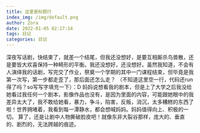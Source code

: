 ```yaml
---
title: 这里是标题行
index_img: /img/default.png
author: Zora
date: 2022-01-05 02:17:14
tags: 日记
categories: 日记
---
```


深夜写话剧，快结束了，就差一个结尾，但我还没想好，是要互相厮杀鸟兽散，还是要皆大欢喜保持一种畸形的平衡。我还没想好，还没想好。虽然我知道，不会有人演绎我的话剧，写完交了作业，祭奠一个学期的其中一门课程结束，但毕竟是我第一次写，第一步都走歪了，那后面还怎么走？
（不知道这里空一行，代码还run得了吗？so写写字填充一下）：D
妈妈说想看我的剧本，但是上了大学之后我没给她看过我任何一个剧本，影像作品也没有，是因为里面的内容，可能跟她眼中的我差异太大了，我不敢给她看，暴力，争斗，陷害，反叛，消沉，太多糟糕的东西了啦！世界拥堵着，我看到每一潭静水，都会想喊妈妈。妈妈值得向上、积极的一切。
算了，还是让剧中人物撕破脸皮吧！就像东非大裂谷那样，庞大的、垂直的、剧烈的，无法跨越的痕迹。
